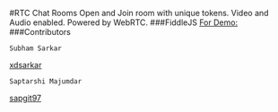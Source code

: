 #RTC Chat Rooms
Open and Join room with unique tokens. Video and Audio enabled. Powered by WebRTC.
###FiddleJS
[For Demo:](https://jsfiddle.net/xdsarkar/cb5hysg8/5/)
###Contributors
```
Subham Sarkar
```
[xdsarkar](https://github.com/xdsarkar)
```
Saptarshi Majumdar
```
[sapgit97](https://github.com/sapgit97)
